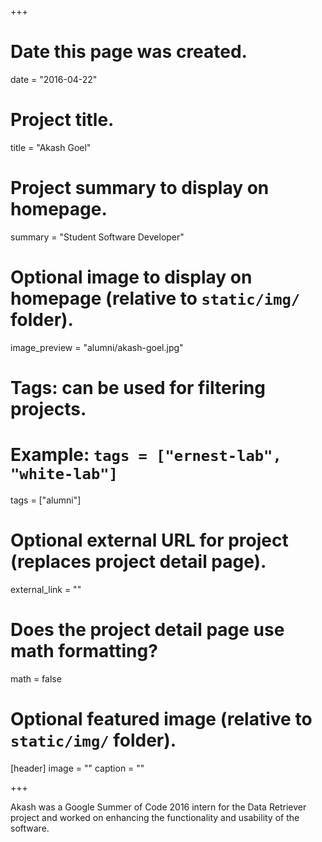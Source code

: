 +++
# Date this page was created.
date = "2016-04-22"

# Project title.
title = "Akash Goel"

# Project summary to display on homepage.
summary = "Student Software Developer"

# Optional image to display on homepage (relative to `static/img/` folder).
image_preview = "alumni/akash-goel.jpg"

# Tags: can be used for filtering projects.
# Example: `tags = ["ernest-lab", "white-lab"]`
tags = ["alumni"]

# Optional external URL for project (replaces project detail page).
external_link = ""

# Does the project detail page use math formatting?
math = false

# Optional featured image (relative to `static/img/` folder).
[header]
image = ""
caption = ""

+++

Akash was a Google Summer of Code 2016 intern for the Data Retriever project and worked on enhancing the functionality and usability of the software.
